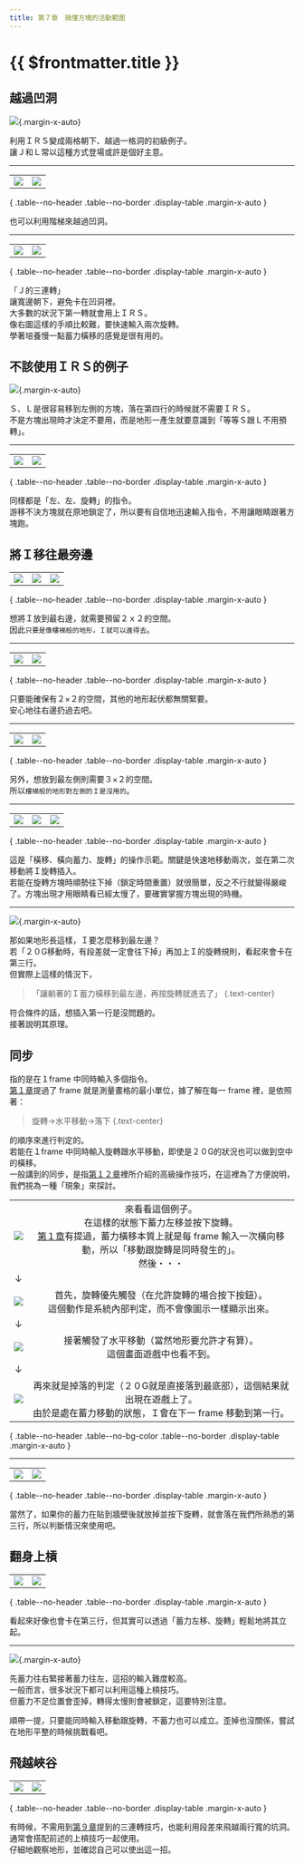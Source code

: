 ```yaml
---
title: 第７章　搞懂方塊的活動範圍
---
```


# {{ $frontmatter.title }}

## 越過凹洞

![](/img/7/12.gif){.margin-x-auto}  

利用ＩＲＳ變成兩格朝下、越過一格洞的初級例子。  
讓Ｊ和Ｌ常以這種方式登場或許是個好主意。  

------

|      |      |
| :--: | :--: |
| ![](/img/7/14.gif) | ![](/img/7/15.gif) |

{ .table--no-header .table--no-border .display-table .margin-x-auto }

也可以利用階梯來越過凹洞。  

------

|      |      |
| :--: | :--: |
| ![](/img/7/16.gif) | ![](/img/7/17.gif) |

{ .table--no-header .table--no-border .display-table .margin-x-auto }

「Ｊ的三連轉」  
讓寬邊朝下，避免卡在凹洞裡。  
大多數的狀況下第一轉就會用上ＩＲＳ。  
像右圖這樣的手順比較難，要快速輸入兩次旋轉。  
學著培養慢一點蓄力橫移的感覺是很有用的。  


## 不該使用ＩＲＳ的例子

![](/img/7/18.gif){.margin-x-auto}  

Ｓ、Ｌ是很容易移到左側的方塊，落在第四行的時候就不需要ＩＲＳ。  
不是方塊出現時才決定不要用，而是地形一產生就要意識到「等等Ｓ跟Ｌ不用預轉」。  

------

|      |      |
| :--: | :--: |
| ![](/img/7/19.gif) | ![](/img/7/20.gif) |

{ .table--no-header .table--no-border .display-table .margin-x-auto }

同樣都是「左、左、旋轉」的指令。  
游移不決方塊就在原地鎖定了，所以要有自信地迅速輸入指令，不用讓眼睛跟著方塊跑。  


## 將Ｉ移往最旁邊

|      |      |      |
| :--: | :--: | :--: |
| ![](/img/7/red.gif) | ![](/img/7/red2.gif) | ![](/img/7/red3.gif) | 

{ .table--no-header .table--no-border .display-table .margin-x-auto }

想將Ｉ放到最右邊，就需要預留２ｘ２的空間。  
因此`只要是像樓梯般的地形，Ｉ就可以進得去`。  

------

|      |      |
| :--: | :--: |
| ![](/img/7/21.gif) | ![](/img/7/22.gif) |

{ .table--no-header .table--no-border .display-table .margin-x-auto }

只要能確保有２×２的空間，其他的地形起伏都無關緊要。  
安心地往右邊扔過去吧。  

------

|      |      |
| :--: | :--: |
| ![](/img/7/red4.gif) | ![](/img/7/red5.gif) |

{ .table--no-header .table--no-border .display-table .margin-x-auto }

另外，想放到最左側則需要３×２的空間。  
所以`樓梯般的地形對左側的Ｉ是沒用的`。  

------

|      |      |      |
| :--: | :--: | :--: |
| ![](/img/7/25.gif) | ![](/img/7/26.gif) | ![](/img/7/24.gif) | 

{ .table--no-header .table--no-border .display-table .margin-x-auto }

這是「橫移、橫向蓄力、旋轉」的操作示範。關鍵是快速地移動兩次，並在第二次移動將Ｉ旋轉插入。  
若能在旋轉方塊時順勢往下掉（鎖定時間重置）就很簡單，反之不行就變得嚴峻了。方塊出現才用眼睛看已經太慢了，要確實掌握方塊出現的時機。  

------

![](/img/7/01.png){.margin-x-auto}  

那如果地形長這樣，Ｉ要怎麼移到最左邊？  
若「２０G移動時，有段差就一定會往下掉」再加上Ｉ的旋轉規則，看起來會卡在第三行。  
但實際上這樣的情況下，  

> 「讓躺著的Ｉ蓄力橫移到最左邊，再按旋轉就進去了」  {.text-center}

符合條件的話，想插入第一行是沒問題的。  
接著說明其原理。  



## 同步

指的是在１frame 中同時輸入多個指令。  
[第１章](./1.md)提過了 frame 就是測量畫格的最小單位，據了解在每一 frame 裡，是依照著：  

> 旋轉→水平移動→落下  {.text-center}

的順序來進行判定的。  
若能在１frame 中同時輸入旋轉跟水平移動，即使是２０G的狀況也可以做到空中的橫移。  
一般講到的同步，是指[第１２章](./12.md)裡所介紹的高級操作技巧，在這裡為了方便說明，我們視為一種「現象」來探討。  


| |  |
| :--: | :--: |
| ![](/img/7/02.png) | 來看看這個例子。<br>在這樣的狀態下蓄力左移並按下旋轉。<br>[第１章](./1.md)有提過，蓄力橫移本質上就是每 frame 輸入一次橫向移動，所以「移動跟旋轉是同時發生的」。<br>然後・・・ |
| ↓ |  |
| ![](/img/7/03.png) | 首先，旋轉優先觸發（在允許旋轉的場合按下按鈕）。<br>這個動作是系統內部判定，而不會像圖示一樣顯示出來。 |
| ↓ |  |
| ![](/img/7/04.png) | 接著觸發了水平移動（當然地形要允許才有算）。<br>這個畫面遊戲中也看不到。 |
| ↓ |  |
| ![](/img/7/05.png) | 再來就是掉落的判定（２０G就是直接落到最底部），這個結果就出現在遊戲上了。<br>由於是處在蓄力移動的狀態，Ｉ會在下一 frame 移動到第一行。 |

{ .table--no-header .table--no-bg-color .table--no-border .display-table .margin-x-auto }

------

| | |
| :--: | :--: |
| ![](/img/7/06.gif) | ![](/img/7/07.gif) | 

{ .table--no-header .table--no-border .display-table .margin-x-auto }

當然了，如果你的蓄力在貼到牆壁後就放掉並按下旋轉，就會落在我們所熟悉的第三行，所以判斷情況來使用吧。


## 翻身上槓

|      |      |
| :--: | :--: |
| ![](/img/7/purple.gif) | ![](/img/7/08.gif) |

{ .table--no-header .table--no-border .display-table .margin-x-auto }

看起來好像也會卡在第三行，但其實可以透過「蓄力左移、旋轉」輕鬆地將其立起。  

------

![](/img/7/09.gif){.margin-x-auto}  

先蓄力往右緊接著蓄力往左，這招的輸入難度較高。  
一般而言，很多狀況下都可以利用這種上槓技巧。  
但蓄力不足位置會歪掉，轉得太慢則會被鎖定，這要特別注意。  

順帶一提，只要能同時輸入移動跟旋轉，不蓄力也可以成立。歪掉也沒關係，嘗試在地形平整的時候挑戰看吧。  


## 飛越峽谷

|      |      |
| :--: | :--: |
| ![](/img/7/10.gif) | ![](/img/7/11.gif) |

{ .table--no-header .table--no-border .display-table .margin-x-auto }

有時候，不需用到[第９章](./9.md)提到的三連轉技巧，也能利用段差來飛越兩行寬的坑洞。  
通常會搭配前述的上槓技巧一起使用。  
仔細地觀察地形，並確認自己可以使出這一招。
